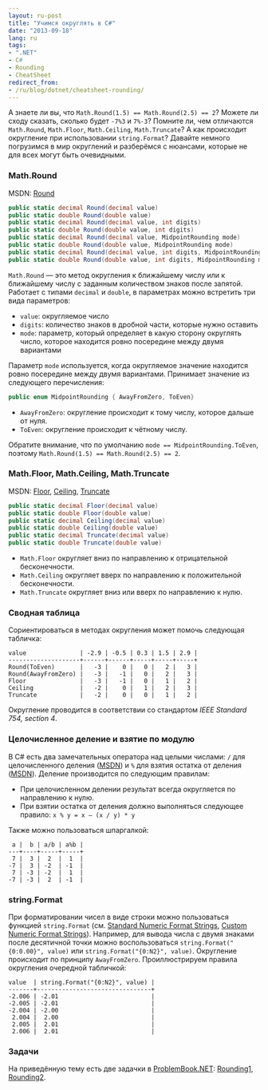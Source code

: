 ```yaml
---
layout: ru-post
title: "Учимся округлять в C#"
date: "2013-09-18"
lang: ru
tags:
- ".NET"
- C#
- Rounding
- CheatSheet
redirect_from:
- /ru/blog/dotnet/cheatsheet-rounding/
---
```


А знаете ли вы, что `Math.Round(1.5) == Math.Round(2.5) == 2`? Можете ли сходу сказать, сколько будет `-7%3` и `7%-3`? Помните ли, чем отличаются
`Math.Round`, `Math.Floor`, `Math.Ceiling`, `Math.Truncate`? А как происходит округление при использовании `string.Format`? Давайте немного погрузимся в мир округлений и разберёмся с нюансами, которые не для всех могут быть очевидными.<!--more-->

### Math.Round

MSDN:
[Round](http://msdn.microsoft.com/en-us/library/system.math.round.aspx)

```cs
public static decimal Round(decimal value)
public static double Round(double value)
public static decimal Round(decimal value, int digits)
public static double Round(double value, int digits)
public static decimal Round(decimal value, MidpointRounding mode)
public static double Round(double value, MidpointRounding mode)
public static decimal Round(decimal value, int digits, MidpointRounding mode)
public static double Round(double value, int digits, MidpointRounding mode)
```

`Math.Round` — это метод округления к ближайшему числу или к ближайшему числу с заданным количеством знаков после запятой. Работает с типами `decimal` и `double`, в параметрах можно встретить три вида параметров:

* `value`: округляемое число
* `digits`: количество знаков в дробной части, которые нужно оставить
* `mode`: параметр, который определяет в какую сторону округлять число, которое находится ровно посередине между двумя вариантами

Параметр `mode` используется, когда округляемое значение находится ровно посередине между двумя вариантами. Принимает значение из следующего перечисления:

```cs
public enum MidpointRounding { AwayFromZero, ToEven}
```

* `AwayFromZero`: округление происходит к тому числу, которое дальше от нуля.
* `ToEven`: округление происходит к чётному числу.

Обратите внимание, что по умолчанию `mode == MidpointRounding.ToEven`, поэтому `Math.Round(1.5) == Math.Round(2.5) == 2`.

### Math.Floor, Math.Ceiling, Math.Truncate

MSDN:
[Floor](http://msdn.microsoft.com/en-us/library/system.math.floor.aspx),
[Ceiling](http://msdn.microsoft.com/en-us/library/system.math.ceiling.aspx),
[Truncate](http://msdn.microsoft.com/en-us/library/system.math.truncate.aspx)

```cs
public static decimal Floor(decimal value)
public static double Floor(double value)
public static decimal Ceiling(decimal value)
public static double Ceiling(double value)
public static decimal Truncate(decimal value)
public static double Truncate(double value)
```

* `Math.Floor` округляет вниз по направлению к отрицательной бесконечности.
* `Math.Ceiling` округляет вверх по направлению к положительной бесконечности.
* `Math.Truncate` округляет вниз или вверх по направлению к нулю.


### Сводная таблица

Сориентироваться в методах округления может помочь следующая табличка:

```
value               | -2.9 | -0.5 | 0.3 | 1.5 | 2.9 |
--------------------+------+------+-----+-----+-----+
Round(ToEven)       |   -3 |    0 |   0 |   2 |   3 |
Round(AwayFromZero) |   -3 |   -1 |   0 |   2 |   3 |
Floor               |   -3 |   -1 |   0 |   1 |   2 |
Ceiling             |   -2 |    0 |   1 |   2 |   3 |
Truncate            |   -2 |    0 |   0 |   1 |   2 |
```

Округление проводится в соответствии со стандартом *IEEE Standard 754, section 4*.

### Целочисленное деление и взятие по модулю

В C# есть два замечательных оператора над целыми числами: `/` для целочисленного деления ([MSDN](http://msdn.microsoft.com/en-us/library/3b1ff23f.aspx)) и `%`
для взятия остатка от деления ([MSDN](http://msdn.microsoft.com/en-us/library/0w4e0fzs.aspx)). Деление производится по следующим правилам:

* При целочисленном делении результат всегда округляется по направлению к нулю.
* При взятии остатка от деления должно выполняться следующее правило: `x % y = x – (x / y) * y`

Также можно пользоваться шпаргалкой:

```
 a |  b | a/b | a%b |
---+----+-----+-----+
 7 |  3 |  2  |  1  |
-7 |  3 | -2  | -1  |
 7 | -3 | -2  |  1  |
-7 | -3 |  2  | -1  |
```

### string.Format

При форматировании чисел в виде строки можно пользоваться функцией `string.Format` (см. [Standard Numeric Format Strings](http://msdn.microsoft.com/en-us/library/dwhawy9k.aspx), [Custom Numeric Format Strings](http://msdn.microsoft.com/en-us/library/0c899ak8.aspx)). Например, для вывода числа с двумя знаками после десятичной точки можно воспользоваться `string.Format("{0:0.00}", value)` или `string.Format("{0:N2}", value)`. Округление происходит по принципу `AwayFromZero`. Проиллюстрируем правила округления очередной табличкой:

```
value  | string.Format("{0:N2}", value) |
-------+--------------------------------+
-2.006 | -2.01                          |
-2.005 | -2.01                          |
-2.004 | -2.00                          |
 2.004 |  2.00                          |
 2.005 |  2.01                          |
 2.006 |  2.01                          |
```

### Задачи

На приведённую тему есть две задачки в [ProblemBook.NET](http://problembook.net): [Rounding1](http://problembook.net/content/ru/Math/Rounding1-P.html), [Rounding2](http://problembook.net/content/ru/Math/Rounding2-P.html).